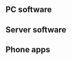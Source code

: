 [meta]: <title> (Software that I use)
[meta]: <subtitle> (Desktop software, server software, phone apps, everything)
[meta]: <author> (Loek)
[meta]: <date> (April 13 2021)
[meta]: <tags> (software, open source, server, phone)
[meta]: <cover> (/img/software.png)

## PC software

## Server software

## Phone apps

